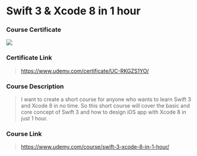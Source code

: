 # Swift 3 & Xcode 8 in 1 hour

### Course Certificate
![](https://udemy-certificate.s3.amazonaws.com/image/UC-RKGZS1YO.jpg?l=null)

### Certificate Link
> https://www.udemy.com/certificate/UC-RKGZS1YO/

### Course Description
> I want to create a short course for anyone who wants to learn Swift 3 and Xcode 8 in no time. So this short course will cover the basic and core concept of Swift 3 and how to design iOS app with Xcode 8 in just 1 hour.

### Course Link
> https://www.udemy.com/course/swift-3-xcode-8-in-1-hour/
